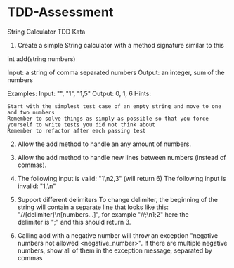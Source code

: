 # TDD-Assessment
String Calculator TDD Kata

1. Create a simple String calculator with a method signature similar to this

  int add(string numbers)

  Input: a string of comma separated numbers
  Output: an integer, sum of the numbers

  Examples:
  Input: "", "1", "1,5"
  Output: 0, 1, 6
  Hints:
  
    Start with the simplest test case of an empty string and move to one and two numbers
    Remember to solve things as simply as possible so that you force yourself to write tests you did not think about
    Remember to refactor after each passing test

2. Allow the add method to handle an any amount of numbers.

3. Allow the add method to handle new lines between numbers (instead of commas).

4. The following input is valid: "1\n2,3" (will return 6)
   The following input is invalid: "1,\n"

5. Support different delimiters
    To change delimiter, the beginning of the string will contain a separate line that looks like this: "//[delimiter]\n[numbers…]", for example "//;\n1;2" here the        
    delimiter is ";" and this should return 3.

6. Calling add with a negative number will throw an exception "negative numbers not allowed <negative_number>".
   If there are multiple negative numbers, show all of them in the exception message, separated by commas

